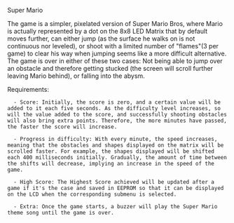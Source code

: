 Super Mario

The game is a simpler, pixelated version of Super Mario Bros, where Mario is actually represented by a dot on the 8x8 LED Matrix that by default moves further, can either jump (as the surface he walks on is not continuous nor leveled), or shoot with a limited number of "flames"(3 per game) to clear his way when jumping seems like a more difficult alternative. The game is over in either of these two cases: Not being able to jump over an obstacle and therefore getting stucked (the screen will scroll further leaving Mario behind), or falling into the abysm.

Requirements:

      - Score: Initially, the score is zero, and a certain value will be added to it each five seconds. As the difficulty level increases, so will the value added to the score, and successfully shooting obstacles will also bring extra points. Therefore, the more minutes have passed, the faster the score will increase.
      
      - Progress in difficulty: With every minute, the speed increases, meaning that the obstacles and shapes displayed on the matrix will be scrolled faster. For example, the shapes displayed will be shifted each 400 milliseconds initially. Gradually, the amount of time between the shifts will decrease, implying an increase in the speed of the game.
      
      - High Score: The Highest Score achieved will be updated after a game if it's the case and saved in EEPROM so that it can be displayed on the LCD when the corresponding submenu is selected.
      
      - Extra: Once the game starts, a buzzer will play the Super Mario theme song until the game is over.

